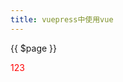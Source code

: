 ```yaml
---
title: vuepress中使用vue
---
```

{{ $page }}

<!-- <ClientOnly> -->
<hello></hello>
<demo></demo>
<!-- </ClientOnly> -->

<span style="color:red">123</span>